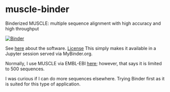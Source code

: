 # muscle-binder
Binderized MUSCLE: multiple sequence alignment with high accuracy and high throughput


[![Binder](https://mybinder.org/badge_logo.svg)](https://mybinder.org/v2/gh/fomightez/muscle-binder/master)


See [here](http://www.drive5.com/muscle/manual/) about the software. [License](http://www.drive5.com/muscle/manual/license.html)
This simply makes it available in a Jupyter session served via MyBinder.org.

Normally, I use MUSCLE via EMBL-EBI [here](https://www.ebi.ac.uk/Tools/msa/muscle/); however, that says it is limited to 500 sequences.

I was curious if I can do more sequences elsewhere. Trying Binder first as it is suited for this type of application.
